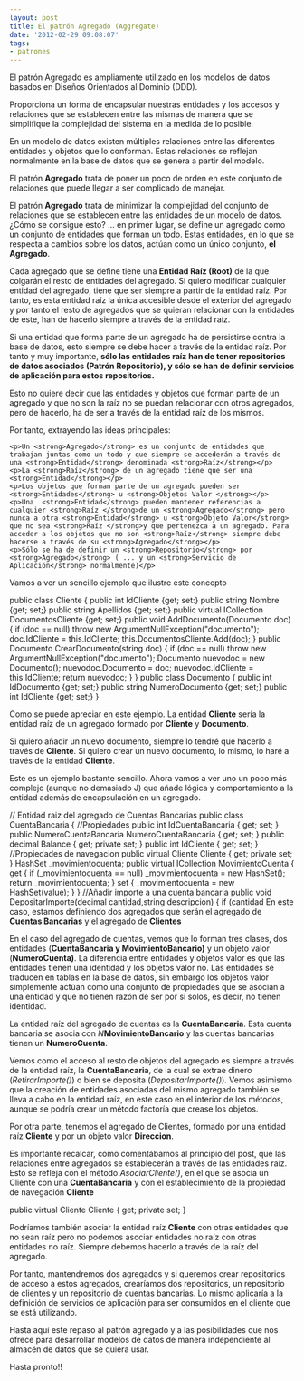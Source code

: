 ```yaml
---
layout: post
title: El patrón Agregado (Aggregate)
date: '2012-02-29 09:08:07'
tags:
- patrones
---
```



El patrón Agregado es ampliamente utilizado en los modelos de datos basados en Diseños Orientados al Dominio (DDD).

Proporciona un forma de encapsular nuestras entidades y los accesos y relaciones que se establecen entre las mismas de manera que se simplifique la complejidad del sistema en la medida de lo posible.

En un modelo de datos existen múltiples relaciones entre las diferentes entidades y objetos que lo conforman. Estas relaciones se reflejan normalmente en la base de datos que se genera a partir del modelo.

El patrón **Agregado** trata de poner un poco de orden en este conjunto de relaciones que puede llegar a ser complicado de manejar.

El patrón **Agregado** trata de minimizar la complejidad del conjunto de relaciones que se establecen entre las entidades de un modelo de datos. ¿Cómo se consigue esto? … en primer lugar, se define un agregado como un conjunto de entidades que forman un todo. Estas entidades, en lo que se respecta a cambios sobre los datos, actúan como un único conjunto, **el Agregado**.

Cada agregado que se define tiene una **Entidad Raíz (Root)** de la que colgarán el resto de entidades del agregado. Si quiero modificar cualquier entidad del agregado, tiene que ser siempre a partir de la entidad raíz. Por tanto, es esta entidad raíz la única accesible desde el exterior del agregado y por tanto el resto de agregados que se quieran relacionar con la entidades de este, han de hacerlo siempre a través de la entidad raíz.

Si una entidad que forma parte de un agregado ha de persistirse contra la base de datos, esto siempre se debe hacer a través de la entidad raíz. Por tanto y muy importante, **sólo las entidades raíz han de tener repositorios de datos asociados (Patrón Repositorio), y sólo se han de definir servicios de aplicación para estos repositorios.**

Esto no quiere decir que las entidades y objetos que forman parte de un agregado y que no son la raíz no se puedan relacionar con otros agregados, pero de hacerlo, ha de ser a través de la entidad raíz de los mismos.

Por tanto, extrayendo las ideas principales:

```
<p>Un <strong>Agregado</strong> es un conjunto de entidades que trabajan juntas como un todo y que siempre se accederán a través de una <strong>Entidad</strong> denominada <strong>Raíz</strong></p>
<p>La <strong>Raíz</strong> de un agregado tiene que ser una <strong>Entidad</strong></p>
<p>Los objetos que forman parte de un agregado pueden ser  <strong>Entidades</strong> u <strong>Objetos Valor </strong></p>
<p>Una  <strong>Entidad</strong> pueden mantener referencias a cualquier <strong>Raíz </strong>de un <strong>Agregado</strong> pero nunca a otra <strong>Entidad</strong> u <strong>Objeto Valor</strong> que no sea <strong>Raíz </strong>y que pertenezca a un agregado. Para acceder a los objetos que no son <strong>Raíz</strong> siempre debe hacerse a través de su <strong>Agregado</strong></p>
<p>Sólo se ha de definir un <strong>Repositorio</strong> por <strong>Agregado</strong> ( ... y un <strong>Servicio de Aplicación</strong> normalmente)</p>
```

Vamos a ver un sencillo ejemplo que ilustre este concepto

public class Cliente { public int IdCliente {get; set:} public string Nombre {get; set;} public string Apellidos {get; set;} public virtual ICollection<documento> DocumentosCliente {get; set;} public void AddDocumento(Documento doc) { if (doc == null) throw new ArgumentNullException("documento"); doc.IdCliente = this.IdCliente; this.DocumentosCliente.Add(doc); } public Documento CrearDocumento(string doc) { if (doc == null) throw new ArgumentNullException("documento"); Documento nuevodoc = new Documento(); nuevodoc.Documento = doc; nuevodoc.IdCliente = this.IdCliente; return nuevodoc; } } public class Documento { public int IdDocumento {get; set;} public string NumeroDocumento {get; set;} public int IdCliente {get; set;} }</documento>

Como se puede apreciar en este ejemplo. La entidad **Cliente** sería la entidad raíz de un agregado formado por **Cliente** y **Documento**.

Si quiero añadir un nuevo documento, siempre lo tendré que hacerlo a través de **Cliente**. Si quiero crear un nuevo documento, lo mismo, lo haré a través de la entidad **Cliente**.

Este es un ejemplo bastante sencillo. Ahora vamos a ver uno un poco más complejo (aunque no demasiado J) que añade lógica y comportamiento a la entidad además de encapsulación en un agregado.

// Entidad raiz del agregado de Cuentas Bancarias public class CuentaBancaria { //Propiedades public int IdCuentaBancaria { get; set; } public NumeroCuentaBancaria NumeroCuentaBancaria { get; set; } public decimal Balance { get; private set; } public int IdCliente { get; set; } //Propiedades de navegacion public virtual Cliente Cliente { get; private set; } HashSet<movimientocuenta> _movimientocuenta; public virtual ICollection<movimientocuenta> MovimientoCuenta { get { if (_movimientocuenta == null) _movimientocuenta = new HashSet<movimientocuenta>(); return _movimientocuenta; } set { _movimientocuenta = new HashSet<movimientocuenta>(value); } } //Añadir importe a una cuenta bancaria public void DepositarImporte(decimal cantidad,string descripcion) { if (cantidad En este caso, estamos definiendo dos agregados que serán el agregado de **Cuentas Bancarias** y el agregado de **Clientes**

En el caso del agregado de cuentas, vemos que lo forman tres clases, dos entidades (**CuentaBancaria **y** MovimientoBancario)** y un objeto valor (**NumeroCuenta)**. La diferencia entre entidades y objetos valor es que las entidades tienen una identidad y los objetos valor no. Las entidades se traducen en tablas en la base de datos, sin embargo los objetos valor simplemente actúan como una conjunto de propiedades que se asocian a una entidad y que no tienen razón de ser por si solos, es decir, no tienen identidad.

La entidad raíz del agregado de cuentas es la **CuentaBancaria**. Esta cuenta bancaria se asocia con *N***MovimientoBancario** y las cuentas bancarias tienen un **NumeroCuenta**.

Vemos como el acceso al resto de objetos del agregado es siempre a través de la entidad raíz, la **CuentaBancaria**, de la cual se extrae dinero (*RetirarImporte()*) o bien se deposita (*DepositarImporte()*). Vemos asimismo que la creación de entidades asociadas del mismo agregado también se lleva a cabo en la entidad raíz, en este caso en el interior de los métodos, aunque se podría crear un método factoría que crease los objetos.

Por otra parte, tenemos el agregado de Clientes, formado por una entidad raíz **Cliente** y por un objeto valor **Direccion**.

Es importante recalcar, como comentábamos al principio del post, que las relaciones entre agregados se establecerán a través de las entidades raíz. Esto se refleja con el método *AsociarCliente()*, en el que se asocia un Cliente con una **CuentaBancaria** y con el establecimiento de la propiedad de navegación **Cliente**

 public virtual Cliente Cliente { get; private set; }

Podríamos también asociar la entidad raíz **Cliente** con otras entidades que no sean raíz pero no podemos asociar entidades no raíz con otras entidades no raíz. Siempre debemos hacerlo a través de la raíz del agregado.

Por tanto, mantendremos dos agregados y si queremos crear repositorios de acceso a estos agregados, crearíamos dos repositorios, un repositorio de clientes y un repositorio de cuentas bancarias. Lo mismo aplicaría a la definición de servicios de aplicación para ser consumidos en el cliente que se está utilizando.

Hasta aquí este repaso al patrón agregado y a las posibilidades que nos ofrece para desarrollar modelos de datos de manera independiente al almacén de datos que se quiera usar.

Hasta pronto!!

</movimientocuenta></movimientocuenta></movimientocuenta></movimientocuenta>



